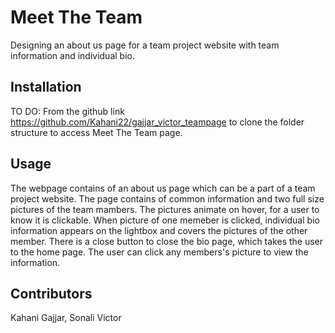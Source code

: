 # Meet The Team

Designing an about us page for a team project website with team information and individual bio.

## Installation 
TO DO: From the github link https://github.com/Kahani22/gajjar_victor_teampage to clone the folder structure to access Meet The Team page.

## Usage
The webpage contains of an about us page which can be a part of a team project website. The page contains of common information and two full size pictures of the team mambers. The pictures animate on hover, for a user to know it is clickable. When picture of one memeber is clicked, individual bio information appears on the lightbox and covers the pictures of the other member. There is a close button to close the bio page, which takes the user to the home page. The user can click any members's picture to view the information. 

## Contributors
Kahani Gajjar, Sonali Victor
